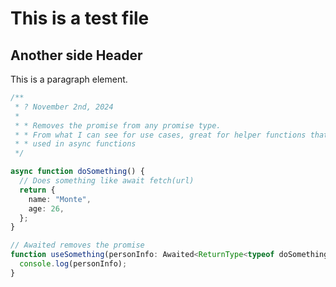 # This is a test file

## Another side Header

This is a paragraph element.

```ts
/**
 * ? November 2nd, 2024
 *
 * * Removes the promise from any promise type.
 * * From what I can see for use cases, great for helper functions that are
 * * used in async functions
 */

async function doSomething() {
  // Does something like await fetch(url)
  return {
    name: "Monte",
    age: 26,
  };
}

// Awaited removes the promise
function useSomething(personInfo: Awaited<ReturnType<typeof doSomething>>) {
  console.log(personInfo);
}
```

